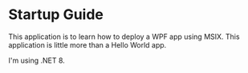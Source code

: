 # Startup Guide

This application is to learn how to deploy a WPF app using MSIX. This application is little more than a Hello World app.

I'm using .NET 8.